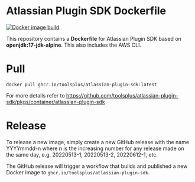 # Atlassian Plugin SDK Dockerfile

[![Docker image build](https://github.com/toolsplus/atlassian-plugin-sdk/actions/workflows/docker-build.yml/badge.svg)](https://github.com/toolsplus/atlassian-plugin-sdk/actions/workflows/docker-build.yml)

This repository contains a **Dockerfile** for Atlassian Plugin SDK based on **openjdk:17-jdk-alpine**. This also includes the AWS CLI.

# Pull

```
docker pull ghcr.io/toolsplus/atlassian-plugin-sdk:latest
```

For more details refer to https://github.com/toolsplus/atlassian-plugin-sdk/pkgs/container/atlassian-plugin-sdk



# Release

To release a new image, simply create a new GitHub release with the name YYYYmmdd-n where n is the increasing number for any release made on the same day, e.g. 20220513-1, 20220513-2, 20220612-1, etc.

The GitHub release will trigger a workflow that builds and published a new Docker image to `ghcr.io/toolsplus/atlassian-plugin-sdk`.
